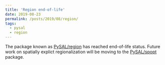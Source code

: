 ```yaml
---
title: 'Region end-of-life'
date: 2019-08-23
permalink: /posts/2019/08/region/
tags:
  - pysal
  - region
---
```


The package known as [PySAL/region](https://github.com/pysal/region) has reached end-of-life status. Future work on spatially explict regionalization will be moving to the [PySAL/spopt](http://github.com/pysal/spopt) package. 
